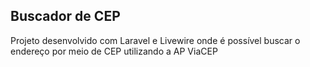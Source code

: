 ## Buscador de CEP
<p>Projeto desenvolvido com Laravel e Livewire onde é possível buscar o endereço por meio de CEP utilizando a AP ViaCEP</p>
